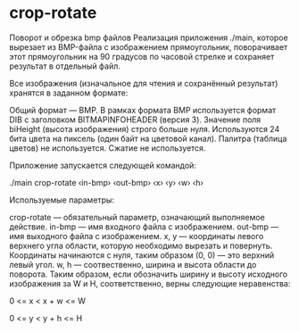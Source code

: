 # crop-rotate
Поворот и обрезка bmp файлов
Реализация приложения ./main, которое вырезает из BMP-файла с изображением прямоугольник, поворачивает этот прямоугольник на 90 градусов по часовой стрелке и сохраняет результат в отдельный файл.

Все изображения (изначальное для чтения и сохранённый результат) хранятся в заданном формате:

Общий формат — BMP.
В рамках формата BMP используется формат DIB с заголовком BITMAPINFOHEADER (версия 3).
Значение поля biHeight (высота изображения) строго больше нуля.
Используются 24 бита цвета на пиксель (один байт на цветовой канал).
Палитра (таблица цветов) не используется.
Сжатие не используется.

Приложение запускается следующей командой:

./main crop-rotate ‹in-bmp› ‹out-bmp› ‹x› ‹y› ‹w› ‹h›

Используемые параметры:

crop-rotate — обязательный параметр, означающий выполняемое действие.
in-bmp — имя входного файла с изображением.
out-bmp — имя выходного файла с изображением.
x, y — координаты левого верхнего угла области, которую необходимо вырезать и повернуть. Координаты начинаются с нуля, таким образом (0, 0) — это верхний левый угол.
w, h — соотвественно, ширина и высота области до поворота.
Таким образом, если обозначить ширину и высоту исходного изображения за W и H, соответственно, верны следующие неравенства:

0 <= x < x + w <= W

0 <= y < y + h <= H
